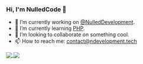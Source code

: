 ### Hi, I'm NulledCode 👋
 
* 🔭 I’m currently working on [@NulledDevelopment](https://github.com/NulledDevelopment).  
* 🌱 I’m currently learning [PHP](https://https://www.php.net/).  
* 👯 I’m looking to collaborate on something cool.  
* 📫 How to reach me: contact@ndevelopment.tech  

<a href="https://github.com/NulledCodeDev">
  <img align="center" src="https://github-readme-stats.vercel.app/api?username=NulledCodeDev&show_icons=true&count_private=true&theme=synthwave" />
</a>
<a href="https://github.com/NulledCodeDev">
  <img align="center" src="https://github-readme-stats.vercel.app/api/top-langs/?username=NulledCodeDev&layout=compact&theme=synthwave" />
</a>
